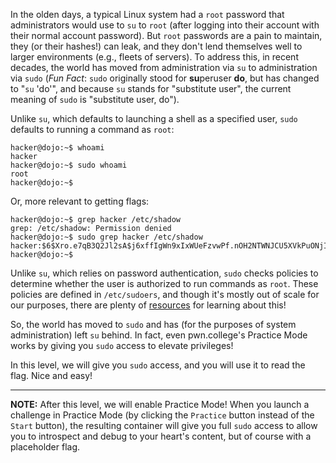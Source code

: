 In the olden days, a typical Linux system had a `root` password that administrators would use to `su` to `root` (after logging into their account with their normal account password).
But `root` passwords are a pain to maintain, they (or their hashes!) can leak, and they don't lend themselves well to larger environments (e.g., fleets of servers).
To address this, in recent decades, the world has moved from administration via `su` to administration via `sudo` (*Fun Fact*: `sudo` originally stood for **su**peruser **do**, but has changed to "`su` 'do'", and because `su` stands for "substitute user", the current meaning of `sudo` is "substitute user, do").

Unlike `su`, which defaults to launching a shell as a specified user, `sudo` defaults to running a command as `root`:

```console
hacker@dojo:~$ whoami
hacker
hacker@dojo:~$ sudo whoami
root
hacker@dojo:~$
```

Or, more relevant to getting flags:

```console
hacker@dojo:~$ grep hacker /etc/shadow
grep: /etc/shadow: Permission denied
hacker@dojo:~$ sudo grep hacker /etc/shadow
hacker:$6$Xro.e7qB3Q2Jl2sA$j6xffIgWn9xIxWUeFzvwPf.nOH2NTWNJCU5XVkPuONjIC7jL467SR4bXjpVJx4b/bkbl7kyhNquWtkNlulFoy.:19921:0:99999:7:::
hacker@dojo:~$
```

Unlike `su`, which relies on password authentication, `sudo` checks policies to determine whether the user is authorized to run commands as `root`.
These policies are defined in `/etc/sudoers`, and though it's mostly out of scale for our purposes, there are plenty of [resources](https://www.digitalocean.com/community/tutorials/how-to-edit-the-sudoers-file) for learning about this!

So, the world has moved to `sudo` and has (for the purposes of system administration) left `su` behind.
In fact, even pwn.college's Practice Mode works by giving you `sudo` access to elevate privileges!

In this level, we will give you `sudo` access, and you will use it to read the flag.
Nice and easy!

----
**NOTE:**
After this level, we will enable Practice Mode!
When you launch a challenge in Practice Mode (by clicking the `Practice` button instead of the `Start` button), the resulting container will give you full `sudo` access to allow you to introspect and debug to your heart's content, but of course with a placeholder flag.
